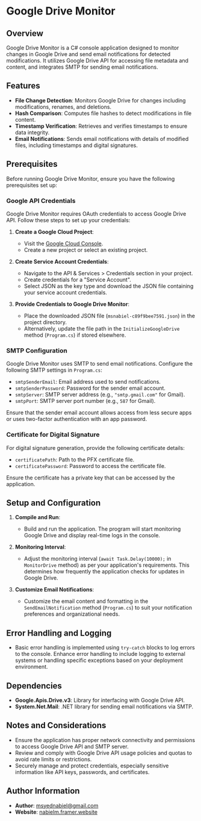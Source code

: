 # Google Drive Monitor

## Overview
Google Drive Monitor is a C# console application designed to monitor changes in Google Drive and send email notifications for detected modifications. It utilizes Google Drive API for accessing file metadata and content, and integrates SMTP for sending email notifications.

## Features
- **File Change Detection**: Monitors Google Drive for changes including modifications, renames, and deletions.
- **Hash Comparison**: Computes file hashes to detect modifications in file content.
- **Timestamp Verification**: Retrieves and verifies timestamps to ensure data integrity.
- **Email Notifications**: Sends email notifications with details of modified files, including timestamps and digital signatures.

## Prerequisites
Before running Google Drive Monitor, ensure you have the following prerequisites set up:

### Google API Credentials
Google Drive Monitor requires OAuth credentials to access Google Drive API. Follow these steps to set up your credentials:
1. **Create a Google Cloud Project**:
   - Visit the [Google Cloud Console](https://console.cloud.google.com/).
   - Create a new project or select an existing project.

2. **Create Service Account Credentials**:
   - Navigate to the API & Services > Credentials section in your project.
   - Create credentials for a "Service Account".
   - Select JSON as the key type and download the JSON file containing your service account credentials.

3. **Provide Credentials to Google Drive Monitor**:
   - Place the downloaded JSON file (`msnabiel-c89f9bee7591.json`) in the project directory.
   - Alternatively, update the file path in the `InitializeGoogleDrive` method (`Program.cs`) if stored elsewhere.

### SMTP Configuration
Google Drive Monitor uses SMTP to send email notifications. Configure the following SMTP settings in `Program.cs`:
- `smtpSenderEmail`: Email address used to send notifications.
- `smtpSenderPassword`: Password for the sender email account.
- `smtpServer`: SMTP server address (e.g., `"smtp.gmail.com"` for Gmail).
- `smtpPort`: SMTP server port number (e.g., `587` for Gmail).

Ensure that the sender email account allows access from less secure apps or uses two-factor authentication with an app password.

### Certificate for Digital Signature
For digital signature generation, provide the following certificate details:
- `certificatePath`: Path to the PFX certificate file.
- `certificatePassword`: Password to access the certificate file.

Ensure the certificate has a private key that can be accessed by the application.

## Setup and Configuration
1. **Compile and Run**:
   - Build and run the application. The program will start monitoring Google Drive and display real-time logs in the console.

2. **Monitoring Interval**:
   - Adjust the monitoring interval (`await Task.Delay(10000);` in `MonitorDrive` method) as per your application's requirements. This determines how frequently the application checks for updates in Google Drive.

3. **Customize Email Notifications**:
   - Customize the email content and formatting in the `SendEmailNotification` method (`Program.cs`) to suit your notification preferences and organizational needs.

## Error Handling and Logging
- Basic error handling is implemented using `try-catch` blocks to log errors to the console. Enhance error handling to include logging to external systems or handling specific exceptions based on your deployment environment.

## Dependencies
- **Google.Apis.Drive.v3**: Library for interfacing with Google Drive API.
- **System.Net.Mail**: .NET library for sending email notifications via SMTP.

## Notes and Considerations
- Ensure the application has proper network connectivity and permissions to access Google Drive API and SMTP server.
- Review and comply with Google Drive API usage policies and quotas to avoid rate limits or restrictions.
- Securely manage and protect credentials, especially sensitive information like API keys, passwords, and certificates.

## Author Information
- **Author**: [msyednabiel@gmail.com](mailto:msyednabiel@gmail.com)
- **Website**: [nabielm.framer.website](https://nabielm.framer.website)


